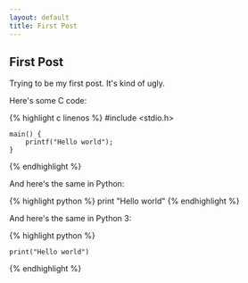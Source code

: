 ```yaml
---
layout: default
title: First Post
---
```


## First Post

Trying to be my first post. It's kind of ugly.

Here's some C code:

{% highlight c linenos %}
    #include <stdio.h>

    main() {
        printf("Hello world");
    }
{% endhighlight %}

And here's the same in Python:

{% highlight python %}
    print "Hello world"
{% endhighlight %}

And here's the same in Python 3:

{% highlight python %}

    print("Hello world")

{% endhighlight %}
